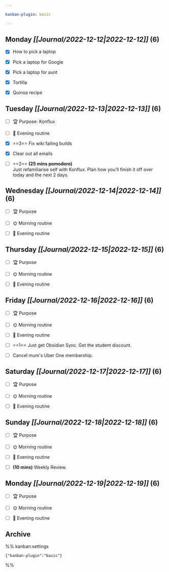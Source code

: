 ```yaml
---

kanban-plugin: basic

---
```


## **Monday** *[[Journal/2022-12-12|2022-12-12]]* (6)

- [x] How to pick a laptop
- [x] Pick a laptop for Google
- [x] Pick a laptop for aunt
- [x] Tortilla
- [x] Quinoa recipe


## **Tuesday** *[[Journal/2022-12-13|2022-12-13]]* (6)

- [ ] 🏆 Purpose: Konflux
- [ ] 🌙 Evening routine
- [x] ==3== Fix wiki failing builds
- [x] Clear out all emails
- [ ] ==2== **(25 mins pomodoro)**<br>Just refamiliarise self with Konflux. Plan how you'll finish it off over today and the next 2 days.


## **Wednesday** *[[Journal/2022-12-14|2022-12-14]]* (6)

- [ ] 🏆 Purpose
- [ ] 🌞 Morning routine
- [ ] 🌙 Evening routine


## **Thursday** *[[Journal/2022-12-15|2022-12-15]]* (6)

- [ ] 🏆 Purpose
- [ ] 🌞 Morning routine
- [ ] 🌙 Evening routine


## **Friday** *[[Journal/2022-12-16|2022-12-16]]* (6)

- [ ] 🏆 Purpose
- [ ] 🌞 Morning routine
- [ ] 🌙 Evening routine
- [ ] ==1== Just get Obsidian Sync. Get the student discount.
- [ ] Cancel mum's Uber One membership.


## **Saturday** *[[Journal/2022-12-17|2022-12-17]]* (6)

- [ ] 🏆 Purpose
- [ ] 🌞 Morning routine
- [ ] 🌙 Evening routine


## **Sunday** *[[Journal/2022-12-18|2022-12-18]]* (6)

- [ ] 🏆 Purpose
- [ ] 🌞 Morning routine
- [ ] 🌙 Evening routine
- [ ] **(10 mins)** Weekly Review.


## **Monday** *[[Journal/2022-12-19|2022-12-19]]* (6)

- [ ] 🏆 Purpose
- [ ] 🌞 Morning routine
- [ ] 🌙 Evening routine


## Archive





%% kanban:settings
```
{"kanban-plugin":"basic"}
```
%%